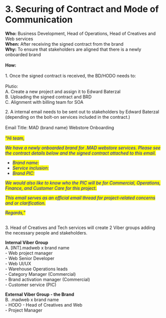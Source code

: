 # 3. Securing of Contract and Mode of Communication

**Who:** Business Development, Head of Operations, Head of Creatives and Web services \
**When:** After receiving the signed contract from the brand \
**Why:** To ensure that stakeholders are aligned that there is a newly onboarded brand \
\
**How:**\
\
1\. Once the signed contract is received, the BD/HODO needs to: \
&#x20;\
Plutio: \
A. Create a new project and assign it to Edward Baterzal \
B. Uploading the signed contract and BRD \
C. Alignment with billing team for SOA&#x20;

2\. A internal email needs to be sent out to stakeholders by Edward Baterzal (depending on the bolt-on services included in the contract.) \
&#x20;\
Email Title: MAD (brand name) Webstore Onboarding\
\
_<mark style="color:blue;">“Hi team,</mark>_

_<mark style="color:blue;">We have a newly onboarded brand for .MAD webstore services. Please see the contract details below and the signed contract attached to this email.</mark>_

* _<mark style="color:blue;">Brand name:</mark>_
* _<mark style="color:blue;">Service inclusion:</mark>_
* _<mark style="color:blue;">Brand PIC:</mark>_

_<mark style="color:blue;">We would also like to know who the PIC will be for Commercial, Operations, Finance, and Customer Care for this project.</mark>_

_<mark style="color:blue;">This email serves as an official email thread for project-related concerns and or clarification.</mark>_

_<mark style="color:blue;">Regards,”</mark>_

\
3\. Head of Creatives and Tech services will create 2 Viber groups adding the necessary people and stakeholders.

**Internal Viber Group** \
A. \[INT].madweb x brand name\
\- Web project manager \
\- Web Senior Developer \
\- Web UI/UX \
\- Warehouse Operations leads \
\- Category Manager (Commercial) \
\- Brand activation manager (Commercial) \
\- Customer service (PIC)

**External Viber Group - the Brand** \
B. .madweb x brand name \
\- HODO - Head of Creatives and Web\
\- Project Manager
